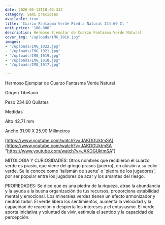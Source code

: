 ```yaml
---
date: 2020-05-13T18:40:33Z
category: Semi preciosas
available: true
title: 'Cuarzo Fantasma Verde Piedra Natural 234.60 Ct '
unit_price: '100.000'
description: Hermoso Ejemplar de Cuarzo Fantasma Verde Natural
cover_img: "/uploads/IMG_1016.jpg"
images:
- "/uploads/IMG_1022.jpg"
- "/uploads/IMG_1021.jpg"
- "/uploads/IMG_1019.jpg"
- "/uploads/IMG_1018.jpg"
- "/uploads/IMG_1017.jpg"

---
```

Hermoso Ejemplar de Cuarzo Fantasma Verde Natural 

Origen Tibetano 

Peso 234.60 Quilates 

Medidas 

Alto 42.71 mm

Ancho 31.90 X 25.90 Milímetros

[https://www.youtube.com/watch?v=JAKDGUktmSA](https://www.youtube.com/watch?v=JAKDGUktmSA "https://www.youtube.com/watch?v=JAKDGUktmSA")

MITOLOGÍA Y CURIOSIDADES: Otros nombres que recibieron el cuarzo verde es prasio, que viene del griego prasos (puerro), en alusión a su color verde. Se le conoce como 'talismán de suerte' o 'piedra de los jugadores', por ser popular entre los jugadores de azar y los amantes del riesgo.

PROPIEDADES: Se dice que es una piedra de la riqueza, atrae la abundancia y la ayuda a la buena organización de tus recursos, proporciona estabilidad mental y emocional. Los minerales verdes tienen un efecto armonizador y neutralizador. El verde libera los sentimientos, aumenta la velocidad y la capacidad de reacción y despierta los intereses y el entusiasmo. El verde aporta iniciativa y voluntad de vivir, estimula el sentido y la capacidad de percepción.